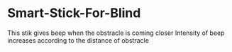 # Smart-Stick-For-Blind

This stik gives beep when the obstracle is coming closer
Intensity of beep increases according to the distance of obstracle
